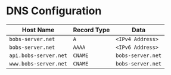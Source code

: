 # DNS Configuration

| Host Name             | Record Type | Data              |
| --------------------- | ----------- | ----------------- |
| `bobs-server.net`     | `A`         | `<IPv4 Address>`  |
| `bobs-server.net`     | `AAAA`      | `<IPv6 Address>`  |
| `api.bobs-server.net` | `CNAME`     | `bobs-server.net` |
| `www.bobs-server.net` | `CNAME`     | `bobs-server.net` |
